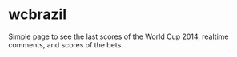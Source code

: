 wcbrazil
========

Simple page to see the last scores of the World Cup 2014, realtime comments, and scores of the bets

